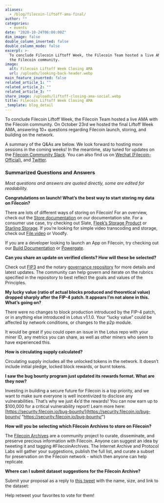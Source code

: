 ```yaml
---
aliases:
  - /blog/filecoin-liftoff-ama-final/
author: ""
categories:
  - events
date: "2020-10-24T06:00:00Z"
dim_image: false
double_column_inverted: false
double_column_mode: false
excerpt: >-
  To conclude Filecoin Liftoff Week, the Filecoin Team hosted a live AMA with
  the Filecoin community.
image:
  alt: Filecoin Liftoff Week Closing AMA
  url: /uploads/looking-back-header.webp
main_feature_inverted: false
related_article_1: ""
related_article_2: ""
related_article_3: ""
share_image: /uploads/liftoff-closing-ama-social.webp
title: Filecoin Liftoff Week Closing AMA
_template: blog_detail
---
```


To conclude Filecoin Liftoff Week, the Filecoin Team hosted a live AMA with the Filecoin community. On October 23rd we hosted the final Liftoff Week AMA, answering 10+ questions regarding Filecoin launch, storing, and building on the network.

A summary of the Q&As are below. We look forward to hosting more sessions in the coming weeks! In the meantime, stay tuned for updates on the [Filecoin Community Slack](https://filecoin.io/slack). You can also find us on [Wechat (Filecoin-Official)](https://weixin.qq.com/r/1xz54Y-EctINrcuC90nF), and [Twitter](https://twitter.com/Filecoin).

### Summarized Questions and Answers

_Most questions and answers are quoted directly, some are edited for readability._

**Congratulations on launch! What’s the best way to start storing my data on Filecoin?**

There are lots of different ways of storing on Filecoin! For an overview, check out the [Store documentation](https://docs.filecoin.io/store/) on our documentation site. For a consumer use case, try checking out Slate, [Fleek’s Storage Product](https://fleek.co/storage/) or [Starling Storage](https://docs.filecoin.io/store/tools/starling/). If you’re looking for simple video transcoding and storage, check out [File.video](https://file.video/) or Voodfy.

If you are a developer looking to launch an App on Filecoin, try checking out our [Build Documentation](https://docs.filecoin.io/build/) or [Powergate](https://docs.textile.io/powergate/).

**Can you share an update on verified clients? How will these be selected?**

Check out [FIP3](https://github.com/filecoin-project/FIPs/blob/master/FIPS/fip-0003.md) and the notary [governance repository](https://github.com/filecoin-project/notary-governance) for more details and latest updates. The community can help govern and iterate on the rubrics specified in the repository to best reflect the goals and values of the Principles.

**My lucky value (ratio of actual blocks produced and theoretical value) dropped sharply after the FIP-4 patch. It appears I’m not alone in this. What’s going on?**

There were no changes to block production introduced by the FIP-4 patch, or in anything else introduced in Lotus v1.1.0. Your “lucky value” could be affected by network conditions, or changes to the p2p module.

It would be great if you could open an issue in the Lotus repo with your miner ID, any metrics you can share, as well as other miners who seem to have experienced this.

**How is circulating supply calculated?**

Circulating supply includes all the unlocked tokens in the network. It doesn’t include initial pledge, locked block rewards, or burnt tokens.

**I saw the bug bounty program just updated its rewards format. What are they now?**

Investing in building a secure future for Filecoin is a top priority, and we want to make sure everyone is well incentivized to disclose any vulnerabilities. That’s why we just 4x’d the rewards! You can now earn up to $100,000 for a critical vulnerability report! Learn more here: [https://security.filecoin.io/bug-bounty/](https://security.filecoin.io/bug-bounty/ "https://security.filecoin.io/bug-bounty/")

**How will you be selecting which Filecoin Archives to store on Filecoin?**

The [Filecoin Archives](https://twitter.com/juanbenet/status/1319375340196646913) are a community project to curate, disseminate, and preserve precious information with Filecoin. Anyone can suggest an idea by tweeting it and tagging #FilecoinArchives. The Internet Archive and Protocol Labs will gather your suggestions, publish the full list, and curate a subset for preservation on the Filecoin network - which then anyone can help replicate.

**Where can I submit dataset suggestions for the Filecoin Archive?**

Submit your proposal as a reply to [this tweet](https://twitter.com/juanbenet/status/1319375340196646913) with the name, size, and link to the dataset:

Help retweet your favorites to vote for them!
